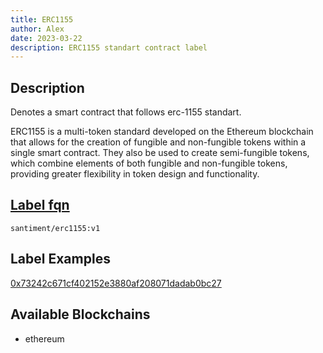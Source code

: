 ```yaml
---
title: ERC1155
author: Alex
date: 2023-03-22
description: ERC1155 standart contract label
---
```


## Description

Denotes a smart contract that follows erc-1155 standart.


ERC1155 is a multi-token standard developed on the Ethereum blockchain that allows for the creation of fungible 
and non-fungible tokens within a single smart contract. They also be used to create semi-fungible tokens, which combine 
elements of both fungible and non-fungible tokens, providing greater flexibility in token design and functionality.

## [Label fqn](/labels/label-fqn)

`santiment/erc1155:v1`

## Label Examples
[0x73242c671cf402152e3880af208071dadab0bc27](https://etherscan.io/address/0x73242c671cf402152e3880af208071dadab0bc27)

## Available Blockchains

* ethereum